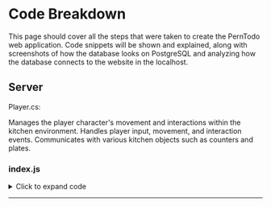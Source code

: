 <h1>Code Breakdown</h1>

<p>This page should cover all the steps that were taken to create the PernTodo web application. Code snippets will be shown and explained, along with screenshots of how the database looks on PostgreSQL and analyzing how the database connects to the website in the localhost.</p>

<h2>Server</h2>

<p>Player.cs:

Manages the player character's movement and interactions within the kitchen environment.
Handles player input, movement, and interaction events.
Communicates with various kitchen objects such as counters and plates.



</p>



### <h3>index.js</h3>

<details>
<summary>Click to expand code</summary>

```js

// Importing required modules
const express = require("express");
const app = express();
const cors = require("cors");
const pool = require("./db"); // Connecting to the PostgreSQL database

// Middleware setup
app.use(cors()); // Enable Cross-Origin Resource Sharing
app.use(express.json()); // Parse JSON bodies sent by clients

// ROUTES //

// Create a new todo item
app.post("/todos", async (req, res) => {
    try {
        const { description } = req.body; // Destructuring description from request body
        // Insert new todo into the database and return the inserted todo
        const newTodo = await pool.query("INSERT INTO todo (description) VALUES($1) RETURNING * ", [description]);
        res.json(newTodo.rows[0]); // Send the newly created todo as JSON response
    } catch (err) {
        console.error(err.message); // Log any errors to the console
    }
});

// Get all todo items
app.get("/todos", async (req, res) => {
    try {
        // Fetch all todos from the database
        const allTodos = await pool.query("SELECT * FROM todo");
        res.json(allTodos.rows); // Send the todos as JSON response
    } catch (err) {
        console.error(err.message); // Log any errors to the console
    }
});

// Get a specific todo item by ID
app.get("/todos/:id", async (req, res) => {
    try {
        const { id } = req.params; // Extract todo ID from request parameters
        // Fetch todo with the given ID from the database
        const todo = await pool.query("SELECT * FROM todo WHERE todo_id = $1", [id]);
        res.json(todo.rows[0]); // Send the fetched todo as JSON response
    } catch (err) {
        console.error(err.message); // Log any errors to the console
    }
});

// Update a specific todo item by ID
app.put("/todos/:id", async (req, res) => {
    try {
        const { id } = req.params; // Extract todo ID from request parameters
        const { description } = req.body; // Destructuring description from request body
        // Update todo with the given ID in the database
        await pool.query("UPDATE todo SET description = $1 WHERE todo_id = $2", [description, id]);
        res.json("Todo was updated!"); // Send success message as JSON response
    } catch (err) {
        console.error(err.message); // Log any errors to the console
    }
});

// Delete a specific todo item by ID
app.delete("/todos/:id", async (req, res) => {
    try {
        const { id } = req.params; // Extract todo ID from request parameters
        // Delete todo with the given ID from the database
        await pool.query("DELETE FROM todo WHERE todo_id = $1", [id]);
        res.json("Todo was deleted!"); // Send success message as JSON response
    } catch (err) {
        console.error(err.message); // Log any errors to the console
    }
});

// Start the server on port 5000
app.listen(5000, () => {
    console.log("Server has started on port 5000");
});

```
</details>

<hr>

